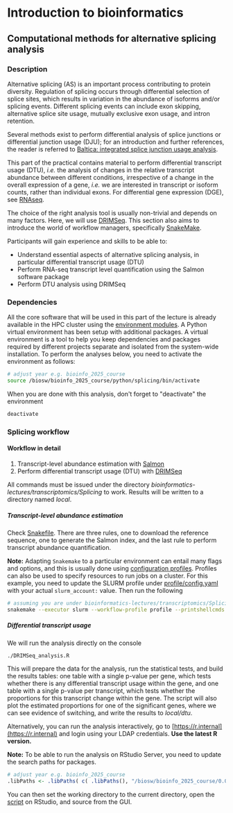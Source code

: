 # Introduction to bioinformatics

## Computational methods for alternative splicing analysis

### Description

Alternative splicing (AS) is an important process contributing to protein diversity. Regulation of splicing occurs through differential selection of splice sites, which results in variation in the abundance of isoforms and/or splicing events. Different splicing events can include exon skipping, alternative splice site usage, mutually exclusive exon usage, and intron retention. 

Several methods exist to perform differential analysis of splice junctions or differential junction usage (DJU); for an introduction and further references, the reader is referred to [Baltica: integrated splice junction usage analysis](https://dieterich-lab.github.io/Baltica/index.html).

This part of the practical contains material to perform differential transcript usage (DTU), *i.e.* the analysis of changes in the relative transcript abundance between different conditions, irrespective of a change in the overall expression of a gene, *i.e.* we are interested in transcript or isoform counts, rather than individual exons. For differential gene expression (DGE), see [RNAseq](../RNAseq/README.md).

The choice of the right analysis tool is usually non-trivial and depends on many factors. Here, we will use [DRIMSeq](https://www.bioconductor.org/packages/release/bioc/html/DRIMSeq.html). This section also aims to introduce the world of workflow managers, specifically [SnakeMake](https://github.com/snakemake/snakemake). 

Participants will gain experience and skills to be able to:

* Understand essential aspects of alternative splicing analysis, in particular differential transcript usage (DTU)
* Perform RNA-seq transcript level quantification using the Salmon software package
* Perform DTU analysis using DRIMSeq

### Dependencies

All the core software that will be used in this part of the lecture is already available in the HPC cluster using the [environment modules](http://modules.sourceforge.net/). A Python virtual environment has been setup with additional packages. A virtual environment is a tool to help you keep dependencies and packages required by different projects separate and isolated from the system-wide installation. To perform the analyses below, you need to activate the environment as follows:

```bash
# adjust year e.g. bioinfo_2025_course
source /biosw/bioinfo_2025_course/python/splicing/bin/activate
```

When you are done with this analysis, don't forget to "deactivate" the environment

```bash
deactivate
```

### Splicing workflow

#### Workflow in detail

1. Transcript-level abundance estimation with [Salmon](https://combine-lab.github.io/salmon/)
2. Perform differential transcript usage (DTU) with [DRIMSeq](https://www.bioconductor.org/packages/release/bioc/html/DRIMSeq.html)

All commands must be issued under the directory *bioinformatics-lectures/transcriptomics/Splicing* to work. Results will be written to a directory named *local*.

##### Transcript-level abundance estimation

Check [Snakefile](Snakefile). There are three rules, one to download the reference sequence, one to generate the Salmon index, and the last rule to perform transcript abundance quantification.

**Note:** Adapting `Snakemake` to a particular environment can entail many flags and options, and this is usually done using [configuration profiles](https://snakemake.readthedocs.io/en/stable/executing/cli.html#profiles). Profiles can also be used to specify resources to run jobs on a cluster. For this example, you need to update the SLURM profile under [profile/config.yaml](profile/config.yaml) with your actual `slurm_account:` value. Then run the following

```bash
# assuming you are under bioinformatics-lectures/transcriptomics/Splicing
snakemake --executor slurm --workflow-profile profile --printshellcmds --verbose &
```

##### Differential transcript usage

We will run the analysis directly on the console

```bash
./DRIMSeq_analysis.R
```

This will prepare the data for the analysis, run the statistical tests, and build the results tables: one table with a single p-value per gene, which tests whether there is any differential transcript usage within the gene, and one table with a single p-value per transcript, which tests whether the proportions for this transcript change within the gene. The script will also plot the estimated proportions for one of the significant genes, where we can see evidence of switching, and write the results to *local/dtu*.

Alternatively, you can run the analysis interactively, go to [https://r.internal](https://r.internal) and login using your LDAP credentials. **Use the latest R version.**

**Note:** To be able to run the analysis on RStudio Server, you need to update the search paths for packages.

```R
# adjust year e.g. bioinfo_2025_course
.libPaths <- .libPaths( c( .libPaths(), "/biosw/bioinfo_2025_course/0.0.1/rlib/") )
```

You can then set the working directory to the current directory, open the [script](DRIMSeq_analysis.R) on RStudio, and source from the GUI.


